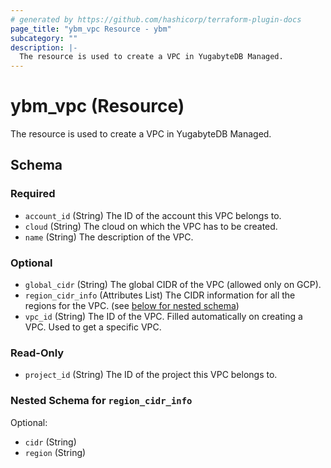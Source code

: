 ```yaml
---
# generated by https://github.com/hashicorp/terraform-plugin-docs
page_title: "ybm_vpc Resource - ybm"
subcategory: ""
description: |-
  The resource is used to create a VPC in YugabyteDB Managed.
---
```


# ybm_vpc (Resource)

The resource is used to create a VPC in YugabyteDB Managed.



<!-- schema generated by tfplugindocs -->
## Schema

### Required

- `account_id` (String) The ID of the account this VPC belongs to.
- `cloud` (String) The cloud on which the VPC has to be created.
- `name` (String) The description of the VPC.

### Optional

- `global_cidr` (String) The global CIDR of the VPC (allowed only on GCP).
- `region_cidr_info` (Attributes List) The CIDR information for all the regions for the VPC. (see [below for nested schema](#nestedatt--region_cidr_info))
- `vpc_id` (String) The ID of the VPC. Filled automatically on creating a VPC. Used to get a specific VPC.

### Read-Only

- `project_id` (String) The ID of the project this VPC belongs to.

<a id="nestedatt--region_cidr_info"></a>
### Nested Schema for `region_cidr_info`

Optional:

- `cidr` (String)
- `region` (String)


